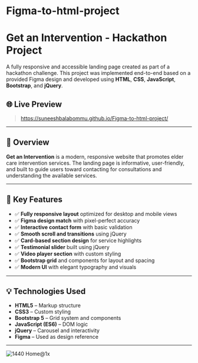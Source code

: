 # Figma-to-html-project

# Get an Intervention - Hackathon Project

A fully responsive and accessible landing page created as part of a hackathon challenge. This project was implemented end-to-end based on a provided Figma design and developed using **HTML**, **CSS**, **JavaScript**, **Bootstrap**, and **jQuery**.

## 🌐 Live Preview

>  https://suneeshbalabommu.github.io/Figma-to-html-project/

---

## 📌 Overview

**Get an Intervention** is a modern, responsive website that promotes elder care intervention services. The landing page is informative, user-friendly, and built to guide users toward contacting for consultations and understanding the available services.

---

## 🎯 Key Features

- ✅ **Fully responsive layout** optimized for desktop and mobile views  
- ✅ **Figma design match** with pixel-perfect accuracy  
- ✅ **Interactive contact form** with basic validation  
- ✅ **Smooth scroll and transitions** using jQuery  
- ✅ **Card-based section design** for service highlights  
- ✅ **Testimonial slider** built using jQuery  
- ✅ **Video player section** with custom styling  
- ✅ **Bootstrap grid** and components for layout and spacing  
- ✅ **Modern UI** with elegant typography and visuals  

---

## 💡 Technologies Used

- **HTML5** – Markup structure  
- **CSS3** – Custom styling  
- **Bootstrap 5** – Grid system and components  
- **JavaScript (ES6)** – DOM logic  
- **jQuery** – Carousel and interactivity  
- **Figma** – Used as design reference  

---

![1440 Home@1x](https://github.com/user-attachments/assets/82f35c1e-386d-4296-839a-27a7bfb5a515)

